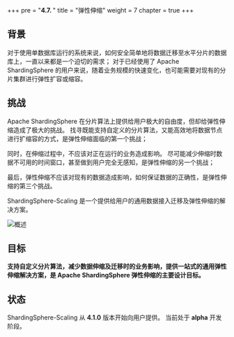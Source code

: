 +++
pre = "<b>4.7. </b>"
title = "弹性伸缩"
weight = 7
chapter = true
+++

## 背景

对于使用单数据库运行的系统来说，如何安全简单地将数据迁移至水平分片的数据库上，一直以来都是一个迫切的需求；
对于已经使用了 Apache ShardingSphere 的用户来说，随着业务规模的快速变化，也可能需要对现有的分片集群进行弹性扩容或缩容。

## 挑战

Apache ShardingSphere 在分片算法上提供给用户极大的自由度，但却给弹性伸缩造成了极大的挑战。
找寻既能支持自定义的分片算法，又能高效地将数据节点进行扩缩容的方式，是弹性伸缩面临的第一个挑战；

同时，在伸缩过程中，不应该对正在运行的业务造成影响。
尽可能减少伸缩时数据不可用的时间窗口，甚至做到用户完全无感知，是弹性伸缩的另一个挑战；

最后，弹性伸缩不应该对现有的数据造成影响，如何保证数据的正确性，是弹性伸缩的第三个挑战。

ShardingSphere-Scaling 是一个提供给用户的通用数据接入迁移及弹性伸缩的解决方案。

![概述](https://shardingsphere.apache.org/document/current/img/scaling/overview.cn.png)

## 目标

**支持自定义分片算法，减少数据伸缩及迁移时的业务影响，提供一站式的通用弹性伸缩解决方案，是 Apache ShardingSphere 弹性伸缩的主要设计目标。**

## 状态

ShardingSphere-Scaling 从 **4.1.0** 版本开始向用户提供。
当前处于 **alpha** 开发阶段。
